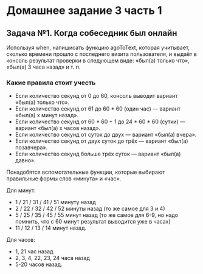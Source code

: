# Домашнее задание 3 часть 1

## Задача №1. Когда собеседник был онлайн

Используя when, напишиcать функцию agoToText, которая учитывает, сколько времени прошло с последнего визита пользователя, и выдаёт в консоль результат проверки в следующем виде: «был(а) только что», «был(а) 3 часа назад» и т. п.

### Какие правила стоит учесть
* Если количество секунд от 0 до 60, консоль выводит вариант «был(а) только что».
* Если количество секунд от 61 до 60 * 60 (один час) — вариант «был(а) x минут назад».
* Если количество секунд от 60 * 60 + 1 до 24 * 60 * 60 (сутки) — вариант «был(а) x часов назад».
* Если количество секунд от суток до двух — вариант «был(а) вчера».
* Если количество секунд от двух суток до трёх — вариант «был(а) позавчера».
* Если количество секунд больше трёх суток — вариант «был(а) давно».

Понадобятся вспомогательные функции, которые выбирают правильные формы слов «минута» и «час».

Для минут:
* 1 / 21 / 31 / 41 / 51 минуту назад
* 2 / 22 / 32 / 42 / 52 минуты назад (то же самое для 3 и 4)
* 5 / 25 / 35 / 45 / 55 минут назад (то же самое для 6-9, но надо помнить, что с 60 минут результат выводится уже в часах)
* 11 / 12 / 13 / 14 минут назад.

Для часов:
* 1, 21 час назад
* 2, 3, 4, 22, 23, 24 часа назад
* 5-20 часов назад.